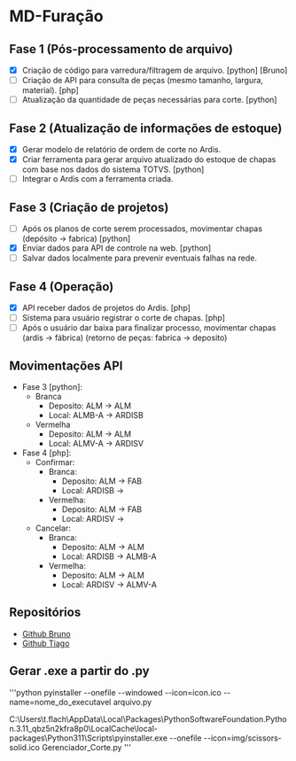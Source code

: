 # MD-Furação

## Fase 1 (Pós-processamento de arquivo)

- [x] Criação de código para varredura/filtragem de arquivo. [python] [Bruno]
- [ ] Criação de API para consulta de peças (mesmo tamanho, largura, material). [php]
- [ ] Atualização da quantidade de peças necessárias para corte. [python]

## Fase 2 (Atualização de informações de estoque)

- [x] Gerar modelo de relatório de ordem de corte no Ardis.
- [x] Criar ferramenta para gerar arquivo atualizado do estoque de chapas com base nos dados do sistema TOTVS. [python]
- [ ] Integrar o Ardis com a ferramenta criada.

## Fase 3 (Criação de projetos)

- [ ] Após os planos de corte serem processados, movimentar chapas (depósito -> fabrica) [python]
- [x] Enviar dados para API de controle na web. [python]
- [ ] Salvar dados localmente para prevenir eventuais falhas na rede.

## Fase 4 (Operação)

- [x] API receber dados de projetos do Ardis. [php]
- [ ] Sistema para usuário registrar o corte de chapas. [php] 
- [ ] Após o usuário dar baixa para finalizar processo, movimentar chapas (ardis -> fábrica) (retorno de peças: fabrica -> deposito)

## Movimentações API

- Fase 3 [python]:
	- Branca
		- Deposito: ALM -> ALM
		- Local: ALMB-A -> ARDISB
	- Vermelha
		- Deposito: ALM -> ALM
		- Local: ALMV-A -> ARDISV
- Fase 4 [php]:
	- Confirmar:
		- Branca:
			- Deposito: ALM -> FAB
			- Local: ARDISB ->
		- Vermelha:
			- Deposito: ALM -> FAB
			- Local: ARDISV ->
	- Cancelar:
		- Branca:
			- Deposito: ALM -> ALM
			- Local: ARDISB -> ALMB-A
		- Vermelha:
			- Deposito: ALM -> ALM
			- Local: ARDISV -> ALMV-A

## Repositórios

- [Github Bruno](https://github.com/nukennin07/madesa)
- [Github Tiago](https://github.com/tiagoFlach/md-ardis)

## Gerar .exe a partir do .py

'''python
pyinstaller --onefile --windowed --icon=icon.ico --name=nome_do_executavel arquivo.py

C:\Users\t.flach\AppData\Local\Packages\PythonSoftwareFoundation.Python.3.11_qbz5n2kfra8p0\LocalCache\local-packages\Python311\Scripts\pyinstaller.exe --onefile --icon=img/scissors-solid.ico Gerenciador_Corte.py
'''